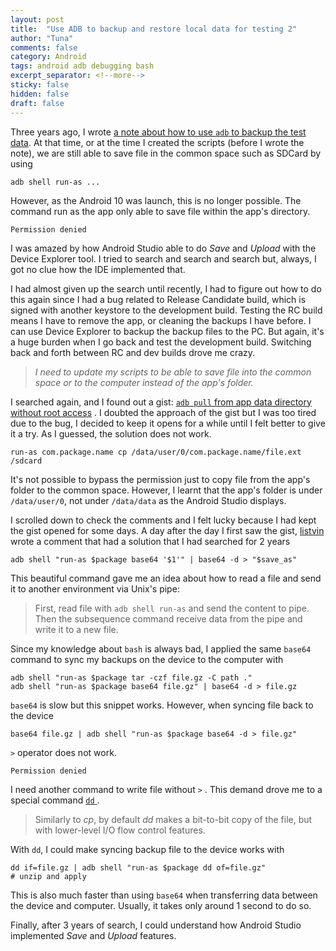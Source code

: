 ```yaml
---
layout: post
title:  "Use ADB to backup and restore local data for testing 2"
author: "Tuna"
comments: false
category: Android
tags: android adb debugging bash
excerpt_separator: <!--more-->
sticky: false
hidden: false
draft: false
---
```


Three years ago, I wrote [a note about how to use `adb` to backup the test data](https://iamtuna.org/2020-11-07/use-adb-backup-and-restore-local-data-for-testing). At that time, or at the time I created the scripts (before I wrote the note), we are still able to save file in the common space such as SDCard by using <!--more-->
```
adb shell run-as ...
``` 
However, as the Android 10 was launch, this is no longer possible. The command run as the app only able to save file within the app's directory.
```
Permission denied
```
I was amazed by how Android Studio able to do *Save* and *Upload* with the Device Explorer tool. I tried to search and search and search but, always, I got no clue how the IDE implemented that.

I had almost given up the search until recently, I had to figure out how to do this again since I had a bug related to Release Candidate build, which is signed with another keystore to the development build. Testing the RC build means I have to remove the app, or cleaning the backups I have before. I can use Device Explorer to backup the backup files to the PC. But again, it's a huge burden when I go back and test the development build. Switching back and forth between RC and dev builds drove me crazy.

> *I need to update my scripts to be able to save file into the common space or to the computer instead of the app's folder.*

I searched again, and I found out a gist: [`adb pull` from app data directory without root access](https://gist.github.com/jevakallio/452c54ef613792f25e45663ab2db117b) . I doubted the approach of the gist but I was too tired due to the bug, I decided to keep it opens for a while until I felt better to give it a try.
As I guessed, the solution does not work.
```
run-as com.package.name cp /data/user/0/com.package.name/file.ext /sdcard
```

It's not possible to bypass the permission just to copy file from the app's folder to the common space. However, I learnt that the app's folder is under `/data/user/0`, not under `/data/data` as the Android Studio displays.

I scrolled down to check the comments and I felt lucky because I had kept the gist opened for some days. A day after the day I first saw the gist, [listvin](https://gist.github.com/listvin) wrote a comment that had a solution that I had searched for 2 years
```
adb shell "run-as $package base64 '$1'" | base64 -d > "$save_as"
```

This beautiful command gave me an idea about how to read a file and send it to another environment via Unix's pipe:

> First, read file with `adb shell run-as` and send the content to pipe. 
> Then the subsequence command receive data from the pipe and write it to a new file.

Since my knowledge about `bash` is always bad, I applied the same `base64` command to sync my backups on the device to the computer with
```
adb shell "run-as $package tar -czf file.gz -C path ."
adb shell "run-as $package base64 file.gz" | base64 -d > file.gz
```

`base64` is slow but this snippet works. However, when syncing file back to the device
```
base64 file.gz | adb shell "run-as $package base64 -d > file.gz"
```

`>` operator does not work.

```
Permission denied
```

I need another command to write file without `>` . This demand drove me to a special command [`dd` ](https://wiki.archlinux.org/title/Dd). 

> Similarly to _cp_, by default _dd_ makes a bit-to-bit copy of the file, but with lower-level I/O flow control features.

With `dd`, I could make syncing backup file to the device works with
```
dd if=file.gz | adb shell "run-as $package dd of=file.gz"
# unzip and apply
```

This is also much faster than using `base64` when transferring data between the device and computer. Usually, it takes only around 1 second to do so.

Finally, after 3 years of search, I could understand how Android Studio implemented *Save* and *Upload* features.
